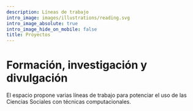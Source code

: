 ```yaml
---
description: Líneas de trabajo
intro_image: images/illustrations/reading.svg
intro_image_absolute: true
intro_image_hide_on_mobile: false
title: Proyectos
---
```


# Formación, investigación y divulgación

El espacio propone varias líneas de trabajo para potenciar el uso de las Ciencias Sociales con técnicas computacionales. 


